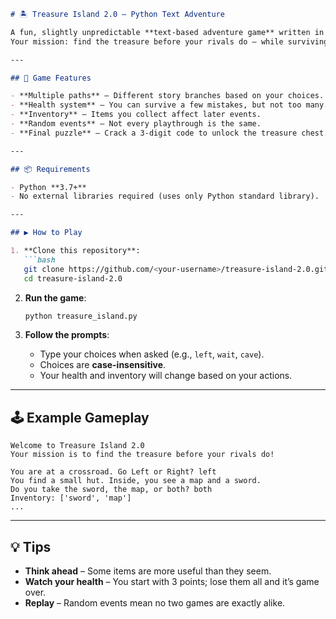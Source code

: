 

```markdown
# 🏝️ Treasure Island 2.0 – Python Text Adventure

A fun, slightly unpredictable **text-based adventure game** written in Python.  
Your mission: find the treasure before your rivals do — while surviving sharks, snakes, and tricky choices.

---

## 🎯 Game Features

- **Multiple paths** – Different story branches based on your choices.
- **Health system** – You can survive a few mistakes, but not too many.
- **Inventory** – Items you collect affect later events.
- **Random events** – Not every playthrough is the same.
- **Final puzzle** – Crack a 3-digit code to unlock the treasure chest.

---

## 📦 Requirements

- Python **3.7+**
- No external libraries required (uses only Python standard library).

---

## ▶️ How to Play

1. **Clone this repository**:
   ```bash
   git clone https://github.com/<your-username>/treasure-island-2.0.git
   cd treasure-island-2.0
   ```

2. **Run the game**:
   ```bash
   python treasure_island.py
   ```

3. **Follow the prompts**:
   - Type your choices when asked (e.g., `left`, `wait`, `cave`).
   - Choices are **case-insensitive**.
   - Your health and inventory will change based on your actions.

---

## 🕹️ Example Gameplay

```
Welcome to Treasure Island 2.0
Your mission is to find the treasure before your rivals do!

You are at a crossroad. Go Left or Right? left
You find a small hut. Inside, you see a map and a sword.
Do you take the sword, the map, or both? both
Inventory: ['sword', 'map']
...
```

---

## 💡 Tips

- **Think ahead** – Some items are more useful than they seem.
- **Watch your health** – You start with 3 points; lose them all and it’s game over.
- **Replay** – Random events mean no two games are exactly alike.
